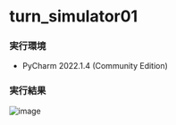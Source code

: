 # turn_simulator01
### 実行環境
- PyCharm 2022.1.4 (Community Edition)
### 実行結果
![image](https://user-images.githubusercontent.com/96644118/201450504-848ca624-8969-49b0-927b-c3af6acac340.png)
